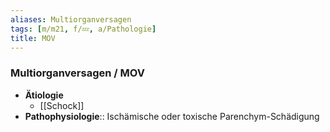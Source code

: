 ```yaml
---
aliases: Multiorganversagen
tags: [m/m21, f/💤, a/Pathologie]
title: MOV
---
```

### Multiorganversagen / MOV
- **Ätiologie**
	- [[Schock]]
- **Pathophysiologie**:: Ischämische oder toxische Parenchym-Schädigung